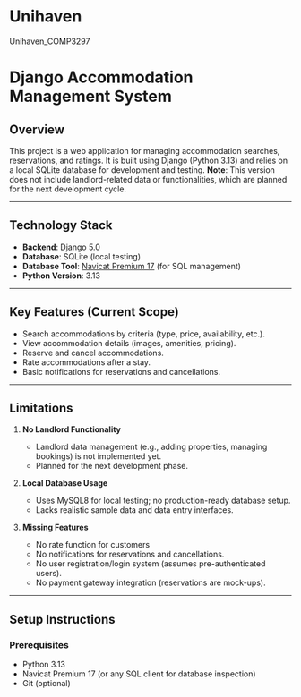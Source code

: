 # Unihaven
Unihaven_COMP3297

# Django Accommodation Management System

## Overview
This project is a web application for managing accommodation searches, reservations, and ratings. It is built using Django (Python 3.13) and relies on a local SQLite database for development and testing. **Note**: This version does not include landlord-related data or functionalities, which are planned for the next development cycle.

---

## Technology Stack
- **Backend**: Django 5.0
- **Database**: SQLite (local testing)
- **Database Tool**: [Navicat Premium 17](https://www.navicat.com) (for SQL management)
- **Python Version**: 3.13

---

## Key Features (Current Scope)
- Search accommodations by criteria (type, price, availability, etc.).
- View accommodation details (images, amenities, pricing).
- Reserve and cancel accommodations.
- Rate accommodations after a stay.
- Basic notifications for reservations and cancellations.

---

## Limitations
1. **No Landlord Functionality**  
   - Landlord data management (e.g., adding properties, managing bookings) is not implemented yet.  
   - Planned for the next development phase.

2. **Local Database Usage**  
   - Uses MySQL8 for local testing; no production-ready database setup.  
   - Lacks realistic sample data and data entry interfaces.  

3. **Missing Features**
   - No rate function for customers
   - No notifications for reservations and cancellations.
   - No user registration/login system (assumes pre-authenticated users).  
   - No payment gateway integration (reservations are mock-ups).  
---

## Setup Instructions

### Prerequisites
- Python 3.13
- Navicat Premium 17 (or any SQL client for database inspection)
- Git (optional)
